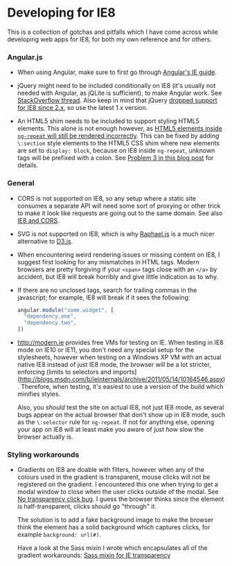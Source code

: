 Developing for IE8
=====================

This is a collection of gotchas and pitfalls which I have come across while developing web apps for IE8, for both my own reference and for others.

### Angular.js

- When using Angular, make sure to first go through [Angular's IE guide](https://docs.angularjs.org/guide/ie).

- jQuery might need to be included conditionally on IE8 (it's usually not needed with Angular, as jQLite is sufficient), to make Angular work. See [StackOverflow thread](http://stackoverflow.com/questions/20556102/angular-and-ie8-html5-elements-not-styled-inside-ng-view).
  Also keep in mind that jQuery [dropped support for IE8 since 2.x](http://stackoverflow.com/questions/18327225/object-doesnt-support-addeventlistener-ie8-in-jquery),
  so use the latest 1.x version.

- An HTML5 shim needs to be included to support styling HTML5 elements. This alone
  is not enough however, as [HTML5 elements inside `ng-repeat` will still be
  rendered incorrectly](https://github.com/angular/angular.js/issues/1381). This
  can be fixed by adding `\:section` style elements to the HTML5 CSS shim where new
  elements are set to `display: block`, because on IE8 inside `ng-repeat`, unknown
  tags will be prefixed with a colon. See [Problem 3 in this blog post](http://blog-it.hypoport.de/2013/08/24/how-to-make-your-angularjs-app-work-in-ie-8/)
  for details.

### General

- CORS is not supported on IE8, so any setup where a static site consumes a separate
  API will need some sort of proxying or other trick to make it look like requests
  are going out to the same domain. See also [IE8 and CORS](http://mcgivery.com/ie8-and-cors/).

- SVG is not supported on IE8, which is why [Raphael.js](http://raphaeljs.com/) is a much nicer
  alternative to [D3.js](http://d3js.org/).

- When encountering weird rendering issues or missing content on IE8, I suggest
  first looking for any mismatches in HTML tags. Modern browsers are pretty
  forgiving if your `<span>` tags close with an `</a>` by accident, but IE8
  will break horribly and give little indication as to why.

- If there are no unclosed tags, search for trailing commas in the javascript;
  for example, IE8 will break if it sees the following:

  ```js
  angular.module("some.widget", [
    "dependency.one",
    "dependency.two",
  ])
  ```

- <http://modern.ie> provides free VMs for testing on IE. When testing in IE8
  mode on IE10 or IE11, you don't need any special setup for the stylesheets,
  however when testing on a Windows XP VM with an actual native IE8 instead of
  just IE8 mode, the browser will be a lot stricter, enforcing (limits to selectors
  and imports](http://blogs.msdn.com/b/ieinternals/archive/2011/05/14/10164546.aspx). 
  Therefore, when testing, it's easiest to use a version of the build which 
  minifies styles.

  Also, you *should* test the site on actual IE8, not just IE8 mode, as several
  bugs appear on the actual browser that don't show up in IE8 mode, such as the `\:selector`
  rule for `ng-repeat`. If not for anything else, opening your app on IE8 will at least
  make you aware of just *how* slow the browser actually is.
  
### Styling workarounds

- Gradients on IE8 are doable with filters, however when any of the colours used
  in the gradient is transparent, mouse clicks will not be registered on the gradient.
  I encountered this one when trying to get a modal window to close when the user clicks
  outside of the modal.
  See [No transparency click bug](http://haslayout.net/css/No-Transparency-Click-Bug).
  I guess the browser thinks since the element is half-transparent, clicks should go "through" it.

  The solution is to add a fake background image to make the browser think the element
  has a solid background which captures clicks, for example `background: url(#)`.
  
  Have a look at the Sass mixin I wrote which encapsulates all of the gradient
  workarounds: [Sass mixin for IE transparency](https://gist.github.com/elisehein/b65a653b7ad277a6bde6)

